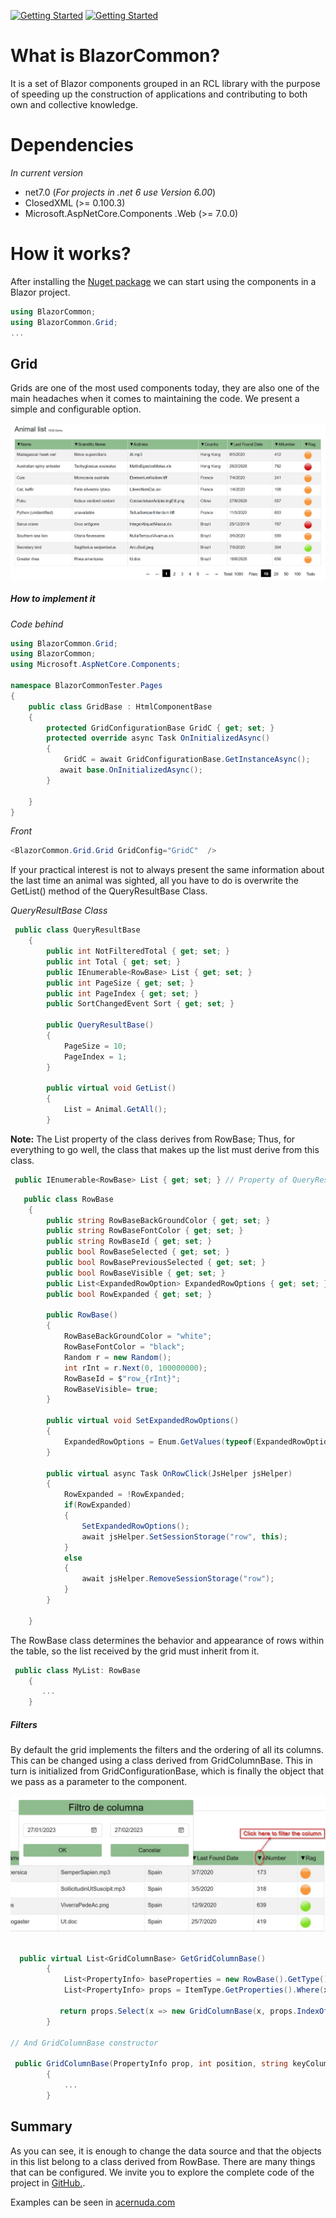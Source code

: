 [![Getting Started](https://img.shields.io/badge/lang-en-red.svg)](https://github.com/alexarriete/BlazorCommon/blob/master/Readme.md) [![Getting Started](https://img.shields.io/badge/lang-es-yellow.svg)](https://github.com/alexarriete/BlazorCommon/blob/master/Readme.es.md)

# What is BlazorCommon?

It is a set of Blazor components grouped in an RCL library with the purpose of speeding up the construction of applications and contributing to both own and collective knowledge.

# Dependencies

_In current version_

- net7.0 (_For projects in .net 6 use Version 6.00_)
- ClosedXML (>= 0.100.3)
- Microsoft.AspNetCore.Components .Web (>= 7.0.0)

# How it works?

After installing the [Nuget package](https://www.nuget.org/packages/BlazorCommon) we can start using the components in a Blazor project.

```csharp
using BlazorCommon;
using BlazorCommon.Grid;
...

```

## Grid

Grids are one of the most used components today, they are also one of the main headaches when it comes to maintaining the code. We present a simple and configurable option.

![Getting Simple grid](wwwroot/img/Examples/GridExample.jpg)

##### How to implement it

_Code behind_

```csharp
using BlazorCommon.Grid;
using BlazorCommon;
using Microsoft.AspNetCore.Components;

namespace BlazorCommonTester.Pages
{
    public class GridBase : HtmlComponentBase
    {
        protected GridConfigurationBase GridC { get; set; }
        protected override async Task OnInitializedAsync()
        {
            GridC = await GridConfigurationBase.GetInstanceAsync();
           await base.OnInitializedAsync();
        }

    }
}

```

_Front_

```c#
<BlazorCommon.Grid.Grid GridConfig="GridC"  />
```

If your practical interest is not to always present the same information about the last time an animal was sighted, all you have to do is overwrite the GetList() method of the QueryResultBase Class.

_QueryResultBase Class_

```csharp
 public class QueryResultBase
    {
        public int NotFilteredTotal { get; set; }
        public int Total { get; set; }
        public IEnumerable<RowBase> List { get; set; }
        public int PageSize { get; set; }
        public int PageIndex { get; set; }
        public SortChangedEvent Sort { get; set; }

        public QueryResultBase()
        {
            PageSize = 10;
            PageIndex = 1;
        }

        public virtual void GetList()
        {
            List = Animal.GetAll();
        }
```

**Note:** The List property of the class derives from RowBase; Thus, for everything to go well, the class that makes up the list must derive from this class.

```csharp
 public IEnumerable<RowBase> List { get; set; } // Property of QueryResultBase
```

```csharp
   public class RowBase
    {
        public string RowBaseBackGroundColor { get; set; }
        public string RowBaseFontColor { get; set; }
        public string RowBaseId { get; set; }
        public bool RowBaseSelected { get; set; }
        public bool RowBasePreviousSelected { get; set; }
        public bool RowBaseVisible { get; set; }
        public List<ExpandedRowOption> ExpandedRowOptions { get; set; }
        public bool RowExpanded { get; set; }

        public RowBase()
        {
            RowBaseBackGroundColor = "white";
            RowBaseFontColor = "black";
            Random r = new Random();
            int rInt = r.Next(0, 100000000);
            RowBaseId = $"row_{rInt}";
            RowBaseVisible= true;
        }

        public virtual void SetExpandedRowOptions()
        {
            ExpandedRowOptions = Enum.GetValues(typeof(ExpandedRowOption)).Cast<ExpandedRowOption>().ToList();
        }

        public virtual async Task OnRowClick(JsHelper jsHelper)
        {
            RowExpanded = !RowExpanded;
            if(RowExpanded)
            {
                SetExpandedRowOptions();
                await jsHelper.SetSessionStorage("row", this);
            }
            else
            {
                await jsHelper.RemoveSessionStorage("row");
            }
        }

    }
```

The RowBase class determines the behavior and appearance of rows within the table, so the list received by the grid must inherit from it.

```csharp
 public class MyList: RowBase
    {
       ...
    }
```

##### Filters

By default the grid implements the filters and the ordering of all its columns. This can be changed using a class derived from GridColumnBase. This in turn is initialized from GridConfigurationBase, which is finally the object that we pass as a parameter to the component.

![Getting filter grid](wwwroot/img/Examples/filter_example.jpg)

```csharp

  public virtual List<GridColumnBase> GetGridColumnBase()
        {
            List<PropertyInfo> baseProperties = new RowBase().GetType().GetProperties().ToList();
            List<PropertyInfo> props = ItemType.GetProperties().Where(x => !baseProperties.Any(s => s.Name == x.Name)).ToList();

           return props.Select(x => new GridColumnBase(x, props.IndexOf(x), KeyColumn)).ToList();
        }

// And GridColumnBase constructor

 public GridColumnBase(PropertyInfo prop, int position, string keyColumnName, bool searchable =true, bool sortable= true)
        {
            ...
        }

```

## Summary

As you can see, it is enough to change the data source and that the objects in this list belong to a class derived from RowBase. There are many things that can be configured. We invite you to explore the complete code of the project in [GitHub.](https://github.com/alexarriete/BlazorCommon). 

Examples can be seen in [acernuda.com](https://acernuda.com/software)
